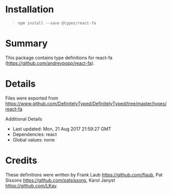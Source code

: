# Installation
> `npm install --save @types/react-fa`

# Summary
This package contains type definitions for react-fa (https://github.com/andreypopp/react-fa).

# Details
Files were exported from https://www.github.com/DefinitelyTyped/DefinitelyTyped/tree/master/types/react-fa

Additional Details
 * Last updated: Mon, 21 Aug 2017 21:59:27 GMT
 * Dependencies: react
 * Global values: none

# Credits
These definitions were written by Frank Laub <https://github.com/flaub>, Pat Sissons <https://github.com/patsissons>, Karol Janyst <https://github.com/LKay>.
